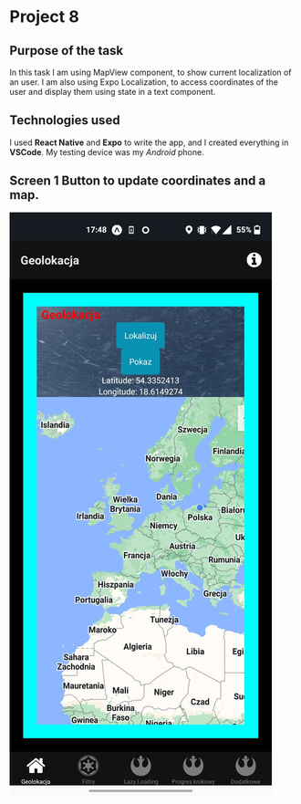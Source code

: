 # Project 8

## Purpose of the task
In this task I am using MapView component, to show current localization of an user. I am also using Expo Localization, to access coordinates of the user and display them using state in a text component.

## Technologies used
I used **React Native** and **Expo** to write the app, and I created everything in **VSCode**. My testing device was my *Android* phone.
## Screen 1 Button to update coordinates and a map.
 ![Ekran_1_1](Zrzuty_ekranu/lokalizacja.jpeg)